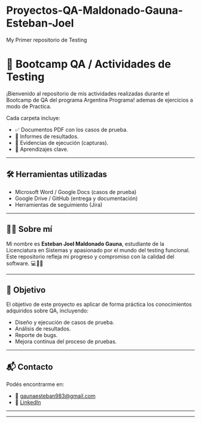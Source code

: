 # Proyectos-QA-Maldonado-Gauna-Esteban-Joel
My Primer repositorio de Testing

# 🧪 Bootcamp QA / Actividades de Testing

¡Bienvenido al repositorio de mis actividades realizadas durante el Bootcamp de QA del programa Argentina Programa! ademas de ejercicios a modo de Practica.

Cada carpeta incluye:

- ✅ Documentos PDF con los casos de prueba.
- 📝 Informes de resultados.
- 📸 Evidencias de ejecución (capturas).
- 🧠 Aprendizajes clave.

---

## 🛠️ Herramientas utilizadas

- Microsoft Word / Google Docs (casos de prueba)
- Google Drive / GitHub (entrega y documentación)
- Herramientas de seguimiento (Jira) 

---

## 👨‍💻 Sobre mí

Mi nombre es **Esteban Joel Maldonado Gauna**, estudiante de la Licenciatura en Sistemas y apasionado por el mundo del testing funcional. Este repositorio refleja mi progreso y compromiso con la calidad del software. 💻🕵️‍♂️

---

## 🚀 Objetivo

El objetivo de este proyecto es aplicar de forma práctica los conocimientos adquiridos sobre QA, incluyendo:

- Diseño y ejecución de casos de prueba.
- Análisis de resultados.
- Reporte de bugs.
- Mejora continua del proceso de pruebas.

---

## 📬 Contacto

Podés encontrarme en:

- 📧 gaunaesteban983@gmail.com
- 💼 [LinkedIn](www.linkedin.com/in/esteban-joel-maldonado-gauna-qa)

---

---
